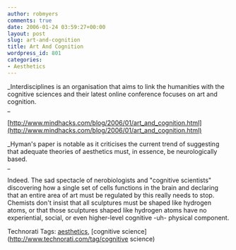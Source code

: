 ```yaml
---
author: robmyers
comments: true
date: 2006-01-24 03:59:27+00:00
layout: post
slug: art-and-cognition
title: Art And Cognition
wordpress_id: 801
categories:
- Aesthetics
---
```


  
_Interdisciplines is an organisation that aims to link the humanities with the cognitive sciences and their latest online conference focuses on art and cognition.  
_

  
[http://www.mindhacks.com/blog/2006/01/art_and_cognition.html](http://www.mindhacks.com/blog/2006/01/art_and_cognition.html)  


  
_Hyman's paper is notable as it criticises the current trend of suggesting that adequate theories of aesthetics must, in essence, be neurologically based.  
_

  
Indeed. The sad spectacle of nerobiologists and "cognitive scientists" discovering how a single set of cells functions in the brain and declaring that an entire area of art must be regulated by this really needs to stop. Chemists don't insist that all sculptures must be shaped like hydrogen atoms, or that those sculptures shaped like hydrogen atoms have no experiential, social, or even higher-level cognitive -uh- physical component.  


  


Technorati Tags: [aesthetics](http://www.technorati.com/tag/aesthetics), [cognitive science](http://www.technorati.com/tag/cognitive science)

  


